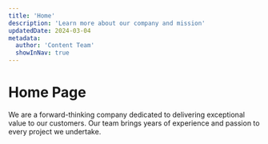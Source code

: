 ```yaml
---
title: 'Home'
description: 'Learn more about our company and mission'
updatedDate: 2024-03-04
metadata:
  author: 'Content Team'
  showInNav: true
---
```


# Home Page

We are a forward-thinking company dedicated to delivering exceptional value to our customers. Our team brings years of experience and passion to every project we undertake.
